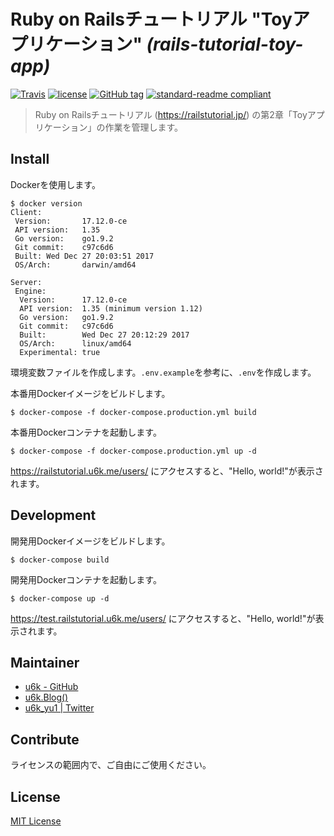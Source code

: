 # Ruby on Railsチュートリアル "Toyアプリケーション" _(rails-tutorial-toy-app)_

[![Travis](https://img.shields.io/travis/u6k/rails-tutorial-toy-app.svg)](https://travis-ci.org/u6k/rails-tutorial-toy-app)
[![license](https://img.shields.io/github/license/u6k/rails-tutorial-toy-app.svg)](https://github.com/u6k/rails-tutorial-toy-app/blob/master/LICENSE)
[![GitHub tag](https://img.shields.io/github/tag/u6k/rails-tutorial-toy-app.svg)](https://github.com/u6k/rails-tutorial-toy-app/releases)
[![standard-readme compliant](https://img.shields.io/badge/readme%20style-standard-brightgreen.svg?style=flat-square)](https://github.com/RichardLitt/standard-readme)

> Ruby on Railsチュートリアル (https://railstutorial.jp/) の第2章「Toyアプリケーション」の作業を管理します。

## Install

Dockerを使用します。

```
$ docker version
Client:
 Version:       17.12.0-ce
 API version:   1.35
 Go version:    go1.9.2
 Git commit:    c97c6d6
 Built: Wed Dec 27 20:03:51 2017
 OS/Arch:       darwin/amd64

Server:
 Engine:
  Version:      17.12.0-ce
  API version:  1.35 (minimum version 1.12)
  Go version:   go1.9.2
  Git commit:   c97c6d6
  Built:        Wed Dec 27 20:12:29 2017
  OS/Arch:      linux/amd64
  Experimental: true
```

環境変数ファイルを作成します。`.env.example`を参考に、`.env`を作成します。

本番用Dockerイメージをビルドします。

```
$ docker-compose -f docker-compose.production.yml build
```

本番用Dockerコンテナを起動します。

```
$ docker-compose -f docker-compose.production.yml up -d
```

https://railstutorial.u6k.me/users/ にアクセスすると、"Hello, world!"が表示されます。

## Development

開発用Dockerイメージをビルドします。

```
$ docker-compose build
```

開発用Dockerコンテナを起動します。

```
$ docker-compose up -d
```

https://test.railstutorial.u6k.me/users/ にアクセスすると、"Hello, world!"が表示されます。

## Maintainer

- [u6k - GitHub](https://github.com/u6k/)
- [u6k.Blog()](https://blog.u6k.me/)
- [u6k_yu1 | Twitter](https://twitter.com/u6k_yu1)

## Contribute

ライセンスの範囲内で、ご自由にご使用ください。

## License

[MIT License](https://github.com/u6k/rails-tutorial-toy-app/blob/master/LICENSE)
